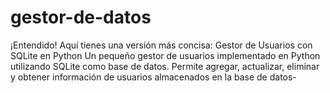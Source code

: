 # gestor-de-datos
 ¡Entendido! Aquí tienes una versión más concisa:  Gestor de Usuarios con SQLite en Python Un pequeño gestor de usuarios implementado en Python utilizando SQLite como base de datos. Permite agregar, actualizar, eliminar y obtener información de usuarios almacenados en la base de datos-
